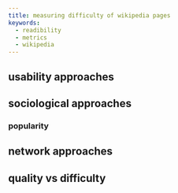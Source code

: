 ```yaml
---
title: measuring difficulty of wikipedia pages
keywords:
  - readibility
  - metrics
  - wikipedia
---
```

<!-- more -->
## usability approaches

## sociological approaches

### popularity

## network approaches

## quality vs difficulty

